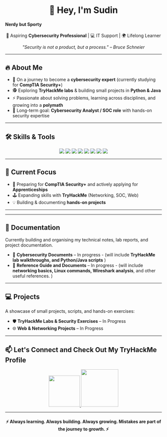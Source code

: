 <h1 align="center">👋 Hey, I'm Sudin</h1>
<h4>Nerdy but Sporty</h4>

<p align="center">
  🚀 Aspiring <b>Cybersecurity Professional</b> | 💻 IT Support | 🌍 Lifelong Learner  
</p>

<p align="center">
  <i>"Security is not a product, but a process." – Bruce Schneier</i>
</p>

---

## 🔥 About Me  
- 🌱 On a journey to become a **cybersecurity expert** (currently studying for **CompTIA Security+**)  
- 🕵️ Exploring **TryHackMe labs** & building small projects in **Python & Java**  
- ⚡ Passionate about solving problems, learning across disciplines, and growing into a **polymath**  
- 🎯 Long-term goal: **Cybersecurity Analyst / SOC role** with hands-on security expertise  

---

## 🛠️ Skills & Tools  
<p align="center">
  <img src="https://img.shields.io/badge/Java-Intermediate-blue?logo=java&logoColor=white"/>
  <img src="https://img.shields.io/badge/Python-Transferable-yellow?logo=python&logoColor=white">
  <img src="https://img.shields.io/badge/JavaScript-Beginner-green?logo=javascript&logoColor=white"/>
  <img src="https://img.shields.io/badge/Linux-Explorer-orange?logo=linux&logoColor=white"/>
  <img src="https://img.shields.io/badge/TryHackMe-Labs-red?logo=tryhackme&logoColor=white"/>
  <img src="https://img.shields.io/badge/Wireshark-Basics-lightblue?logo=wireshark&logoColor=white"/>
  <img src="https://img.shields.io/badge/Nmap-Basics-purple?logo=nmap&logoColor=white"/>
  <img src="https://img.shields.io/badge/GitHub-Active-black?logo=github&logoColor=white"/>
</p>

---

## 🎯 Current Focus  
- 📖 Preparing for **CompTIA Security+** and actively applying for **Apprenticeships**  
- 🕹️ Expanding skills with **TryHackMe** (Networking, SOC, Web)  
- 💡 Building & documenting **hands-on projects**  

---

---

## 📂 Documentation  
Currently building and organising my technical notes, lab reports, and project documentation.  
- 📝 **Cybersecurity Documents** – In progress - (will include **TryHackMe lab walkthroughs, and Python/Java scripts**  )
- 📄 **Reference Guide and Documents** – In progress - (will include **networking basics, Linux commands, Wireshark analysis**, and other useful references.  )

---

## 💻 Projects  
A showcase of small projects, scripts, and hands-on exercises:  
- 🛡️ **TryHackMe Labs & Security Exercises** – In Progress
- 🌐 **Web & Networking Projects** – In Progress  

---

## 📫 Let's Connect and Check Out My TryHackMe Profile 
<p align="center">
  <a href="https://www.linkedin.com/in/sudin-rai-0a8181278">
    <img src="https://img.shields.io/badge/LinkedIn-blue?logo=linkedin&logoColor=white" width="100"/>
  </a> 
  <a href="https://www.tryhackme.com/p/18eren">
    <img src="https://img.shields.io/badge/TryHackMe-gray?logo=tryhackme&logoColor=white" width="120"/>
  </a>
</p>

---

<h4 align="center">⚡ Always learning. Always building. Always growing. Mistakes are part of the journey to growth. ⚡</h4>
